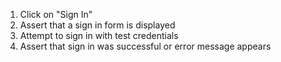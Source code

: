 1. Click on "Sign In"
2. Assert that a sign in form is displayed
3. Attempt to sign in with test credentials
4. Assert that sign in was successful or error message appears